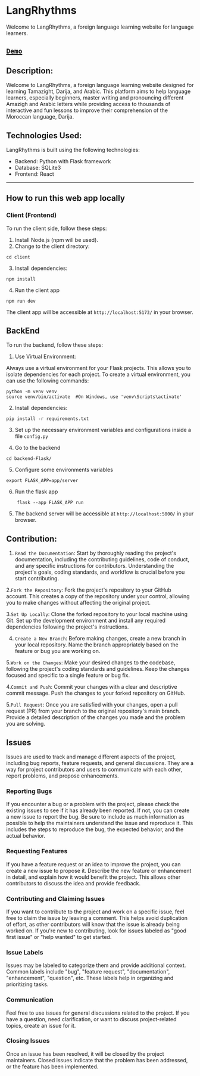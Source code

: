 # LangRhythms
Welcome to LangRhythms, a foreign language learning website for language learners.

## [`Demo`](https://lang-rhythms.vercel.app/)

## Description:

Welcome to LangRhythms, a foreign language learning website designed for learning Tamazight, Darija, and Arabic. This platform aims to help language learners, especially beginners, master writing and pronouncing different Amazigh and Arabic letters while providing access to thousands of interactive and fun lessons to improve their comprehension of the Moroccan language, Darija.


## Technologies Used:

LangRhythms is built using the following technologies:
- Backend: Python with Flask framework
- Database: SQLite3
- Frontend: React

---

## How to run this web app locally

### Client (Frontend)
To run the client side, follow these steps:
1. Install Node.js (npm will be used).
2. Change to the client directory:
```
cd client
```
3. Install dependencies:
```
npm install
```
4. Run the client app
```
npm run dev
```

The client app will be accessible at `http://localhost:5173/` in your browser.

## BackEnd
To run the backend, follow these steps:

1. Use Virtual Environment:

Always use a virtual environment for your Flask projects. This allows you to isolate dependencies for each project.
To create a virtual environment, you can use the following commands:
```
python -m venv venv
source venv/bin/activate  #On Windows, use 'venv\Scripts\activate'
```
2. Install dependencies:
```
pip install -r requirements.txt
```

3. Set up the necessary environment variables and configurations inside
a file `config.py`

4. Go to the backend
```
cd backend-Flask/
```
5. Configure some environments variables
```
export FLASK_APP=app/server
```
6. Run the flask app
```console
    flask --app FLASK_APP run
```
5. The backend server will be accessible at `http://localhost:5000/` in your browser.


## Contribution:


1. `Read the Documentation`: Start by thoroughly reading the project's documentation, including the contributing guidelines, code of conduct, and any specific instructions for contributors. Understanding the project's goals, coding standards, and workflow is crucial before you start contributing.

2.`Fork the Repository`: Fork the project's repository to your GitHub account. This creates a copy of the repository under your control, allowing you to make changes without affecting the original project.

3.`Set Up Locally`: Clone the forked repository to your local machine using Git. Set up the development environment and install any required dependencies following the project's instructions.

4. `Create a New Branch`: Before making changes, create a new branch in your local repository. Name the branch appropriately based on the feature or bug you are working on.

5.`Work on the Changes`: Make your desired changes to the codebase, following the project's coding standards and guidelines. Keep the changes focused and specific to a single feature or bug fix.


4.`Commit and Push`: Commit your changes with a clear and descriptive commit message. Push the changes to your forked repository on GitHub.

5.`Pull Request`: Once you are satisfied with your changes, open a pull request (PR) from your branch to the original repository's main branch. Provide a detailed description of the changes you made and the problem you are solving.


## Issues

Issues are used to track and manage different aspects of the project, including bug reports, feature requests, and general discussions. They are a way for project contributors and users to communicate with each other, report problems, and propose enhancements.

### Reporting Bugs
If you encounter a bug or a problem with the project, please check the existing issues to see if it has already been reported. If not, you can create a new issue to report the bug. Be sure to include as much information as possible to help the maintainers understand the issue and reproduce it. This includes the steps to reproduce the bug, the expected behavior, and the actual behavior.

### Requesting Features
If you have a feature request or an idea to improve the project, you can create a new issue to propose it. Describe the new feature or enhancement in detail, and explain how it would benefit the project. This allows other contributors to discuss the idea and provide feedback.

### Contributing and Claiming Issues
If you want to contribute to the project and work on a specific issue, feel free to claim the issue by leaving a comment. This helps avoid duplication of effort, as other contributors will know that the issue is already being worked on. If you're new to contributing, look for issues labeled as "good first issue" or "help wanted" to get started.

### Issue Labels
Issues may be labeled to categorize them and provide additional context. Common labels include "bug", "feature request", "documentation", "enhancement", "question", etc. These labels help in organizing and prioritizing tasks.

### Communication
Feel free to use issues for general discussions related to the project. If you have a question, need clarification, or want to discuss project-related topics, create an issue for it.

### Closing Issues
Once an issue has been resolved, it will be closed by the project maintainers. Closed issues indicate that the problem has been addressed, or the feature has been implemented.
